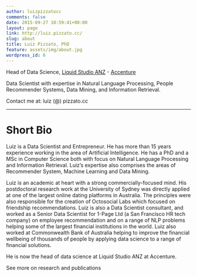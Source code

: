 ```yaml
---
author: luizpizzatocc
comments: false
date: 2015-09-27 10:59:41+00:00
layout: page
link: http://luiz.pizzato.cc/
slug: about
title: Luiz Pizzato, PhD
feature: assets/img/about.jpg
wordpress_id: 6
---
```


Head of Data Science, [Liquid Studio ANZ](https://www.accenture.com/au-en/service-liquid-studio-sydney) - [Accenture](https://www.accenture.com/)

Data Scientist with expertise in Natural Language Processing, People Recommender Systems, Data Mining, and Information Retrieval.

Contact me at: luiz (@) pizzato.cc

---

# Short Bio

Luiz is a Data Scientist and Entrepreneur. He has more than 15 years experience working in the area of Artificial Intelligence. He has a PhD and a MSc in Computer Science both with focus on Natural Language Processing and Information Retrieval. Luiz’s expertise also comprises the areas of Recommender System, Machine Learning and Data Mining.

Luiz is an academic at heart with a strong commercially-focused mind. His postdoctoral research work at the University of Sydney was directly applied at one of the largest online dating platforms in Australia. The principles were also responsible for the creation of Octosocial Labs which focused on friendship recommendations. Luiz is also a Data Scientist consultant, and worked as a Senior Data Scientist for 1-Page Ltd (a San Francisco HR tech company) on employee recommendation and on a range of NLP problems helping some of the largest financial institutions in the world. Luiz also worked at Commonwealth Bank of Australia helping to improve the financial wellbeing of thousands of people by applying data science to a range of financial solutions.

He is now the head of data science at Liquid Studio ANZ at Accenture.

See more on research and publications
